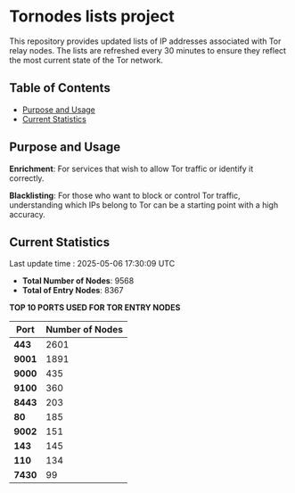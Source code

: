 # Tornodes lists project

This repository provides updated lists of IP addresses associated with Tor relay nodes. The lists are refreshed every 30 minutes to ensure they reflect the most current state of the Tor network.

## Table of Contents

- [Purpose and Usage](#purpose-and-usage)
- [Current Statistics](#current-statistics)


## Purpose and Usage

**Enrichment**: For services that wish to allow Tor traffic or identify it correctly.

**Blacklisting**: For those who want to block or control Tor traffic, understanding which IPs belong to Tor can be a starting point with a high accuracy.

## Current Statistics

Last update time : 2025-05-06 17:30:09 UTC

- **Total Number of Nodes**: 9568
- **Total of Entry Nodes**: 8367

**TOP 10 PORTS USED FOR TOR ENTRY NODES**

| **Port** | **Number of Nodes** |
|------|-----------------|
| **443**   | 2601  |
| **9001**   | 1891  |
| **9000**   | 435  |
| **9100**   | 360  |
| **8443**   | 203  |
| **80**   | 185  |
| **9002**   | 151  |
| **143**   | 145  |
| **110**   | 134  |
| **7430**   | 99  |

